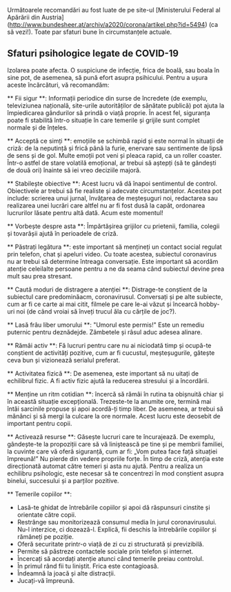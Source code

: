 Următoarele recomandări au fost luate de pe site-ul [Ministerului Federal al Apărării din Austria] (http://www.bundesheer.at/archiv/a2020/corona/artikel.php?id=5494) (ca să vezi!). Toate par sfaturi bune în circumstanțele actuale.

## Sfaturi psihologice legate de COVID-19

Izolarea poate afecta. O suspiciune de infecție, frica de boală, sau boala în sine pot, de asemenea, să pună efort asupra psihicului. Pentru a ușura aceste încărcături, vă recomandăm:

** Fii sigur **: Informații periodice din surse de încredete (de exemplu, televiziunea națională, site-urile autorităților de sănătate publică) pot ajuta la împiedicarea gândurilor să prindă o viață proprie. În acest fel, siguranța poate fi stabilită într-o situație în care temerile și grijile sunt complet normale și de înțeles.

** Acceptă ce simți **: emoțiile se schimbă rapid și este normal în situații de criză: de la neputință și frică până la furie, enervare sau sentimente de lipsă de sens și de gol. Multe emoții pot veni și pleaca rapid, ca un roller coaster. Într-o astfel de stare volatilă emoțional, ar trebui să aștepți (să te gândești de două ori) înainte să iei vreo deciziile majoră.

** Stabilește obiective **: Acest lucru vă dă înapoi sentimentul de control. Obiectivele ar trebui să fie realiste și adecvate circumstanțelor. Acestea pot include: scrierea unui jurnal, învățarea de meșteșuguri noi, redactarea sau realizarea unei lucrări care altfel nu ar fi fost dusă la capăt, ordonarea lucrurilor lăsate pentru altă dată. Acum este momentul!

** Vorbește despre asta **: Împărtășirea grijilor cu prietenii, familia, colegii și tovarășii ajută în perioadele de criză.

** Păstrați legătura **: este important să mențineți un contact social regulat prin telefon, chat și apeluri video. Cu toate acestea, subiectul coronavirus nu ar trebui să determine întreaga conversație. Este important să acordăm atenție celeilalte persoane pentru a ne da seama când subiectul devine prea mult sau prea stresant.

** Caută moduri de distragere a atenției **: Distrage-te conștient de la subiectul care predominăacm, coronavirusul. Conversați și pe alte subiecte, cum ar fi ce carte ai mai citit, filmele pe care le-ai văzut și încearcă hobby-uri noi (de când vroiai să înveți trucul ăla cu cărțile de joc?).

** Lasă frâu liber umorului **: "Umorul este permis!" Este un remediu puternic pentru deznădejde. Zâmbetele și râsul aduc adesea alinare.

** Rămâi activ **: Fă lucruri pentru care nu ai niciodată timp și ocupă-te conștient de activități pozitive, cum ar fi cucustul, meșteșugurile, gătește ceva bun și vizionează serialul preferat.

** Activitatea fizică **: De asemenea, este important să nu uitați de echilibrul fizic. A fi activ fizic ajută la reducerea stresului și a încordării.

** Menține un ritm cotidian **: încercă să rămâi în rutina ta obișnuită chiar și în această situație excepțională. Trezeste-te la anumite ore, termină mai întâi sarcinile propuse și apoi acordă-ți timp liber. De asemenea, ar trebui să mănânci și să mergi la culcare la ore normale. Acest lucru este deosebit de important pentru copii.

** Activează resurse **: Găsește lucruri care te încurajează. De exemplu, gândește-te la propoziții care să vă liniștească pe tine și pe membrii familiei, la cuvinte care vă oferă siguranță, cum ar fi: „Vom putea face față situației împreună!” Nu pierde din vedere propriile forțe. În timp de criză, atenția este direcționată automat către temeri și asta nu ajută. Pentru a realiza un echilibru psihologic, este necesar să te concentrezi în mod conștient asupra binelui, succesului și a parților pozitive.

** Temerile copiilor **:
- Lasă-te ghidat de întrebările copiilor și apoi dă răspunsuri cinstite și orientate către copii.
- Restrânge sau monitorizează consumul media în jurul coronavirusului. Nu-l interzice, ci dozează-l. Explică, fii deschis la întrebările copiilor și rămâneți pe poziție.
- Oferă securitate printr-o viață de zi cu zi structurată și previzibilă.
- Permite să păstreze contactele sociale prin telefon și internet.
- Încercați să acordați atenție atunci când temerile preiau controlul.
- În primul rând fii tu liniștit. Frica este contagioasă.
- Îndeamnă la joacă și alte distracții.
- Jucați-vă împreună.
